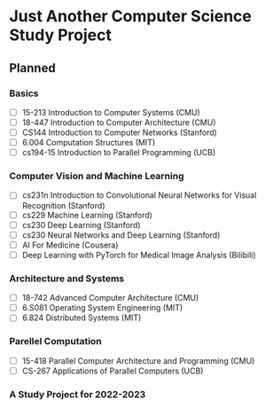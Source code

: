 # Just Another Computer Science Study Project

## Planned

### Basics

- [ ] 15-213 Introduction to Computer Systems (CMU)
- [ ] 18-447 Introduction to Computer Architecture (CMU)
- [ ] CS144 Introduction to Computer Networks (Stanford)
- [ ] 6.004 Computation Structures (MIT)
- [ ] cs194-15 Introduction to Parallel Programming (UCB)

### Computer Vision and Machine Learning

- [ ] cs231n Introduction to Convolutional Neural Networks for Visual Recognition (Stanford)
- [ ] cs229 Machine Learning (Stanford)
- [ ] cs230 Deep Learning (Stanford)
- [ ] cs230 Neural Networks and Deep Learning (Stanford)
- [ ] AI For Medicine (Cousera)
- [ ] Deep Learning with PyTorch for Medical Image Analysis (Bilibili)
  
### Architecture and Systems

- [ ] 18-742 Advanced Computer Architecture (CMU)
- [ ] 6.S081 Operating System Engineering (MIT)
- [ ] 6.824 Distributed Systems (MIT)

### Parellel Computation

- [ ] 15-418 Parallel Computer Architecture and  Programming (CMU)
- [ ] CS-267 Applications of Parallel Computers (UCB)

### A Study Project for 2022-2023
